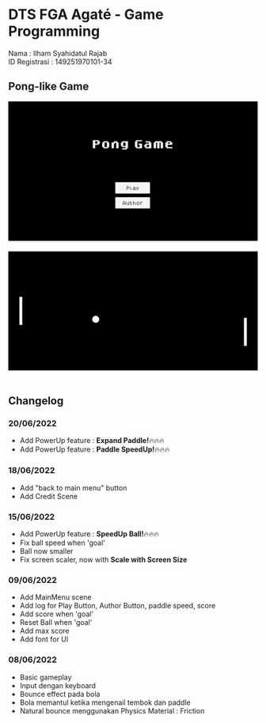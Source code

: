 # DTS FGA Agaté - Game Programming

Nama : Ilham Syahidatul Rajab <br>
ID Registrasi : 149251970101-34 <br>

## Pong-like Game

<img align="center" src="Assets\Images\mainmenu.png">
<img align="center" src="Assets\Images\pong-like-game.png">

## Changelog

### 20/06/2022

- Add PowerUp feature : <b>Expand Paddle!</b>🔥🔥🔥
- Add PowerUp feature : <b>Paddle SpeedUp!</b>🔥🔥🔥

### 18/06/2022

- Add "back to main menu" button
- Add Credit Scene

### 15/06/2022

- Add PowerUp feature : <b>SpeedUp Ball!</b>🔥🔥🔥
- Fix ball speed when 'goal'
- Ball now smaller
- Fix screen scaler, now with <b>Scale with Screen Size</b>

### 09/06/2022

- Add MainMenu scene
- Add log for Play Button, Author Button, paddle speed, score
- Add score when 'goal'
- Reset Ball when 'goal'
- Add max score
- Add font for UI

### 08/06/2022

- Basic gameplay
- Input dengan keyboard
- Bounce effect pada bola
- Bola memantul ketika mengenail tembok dan paddle
- Natural bounce menggunakan Physics Material : Friction
